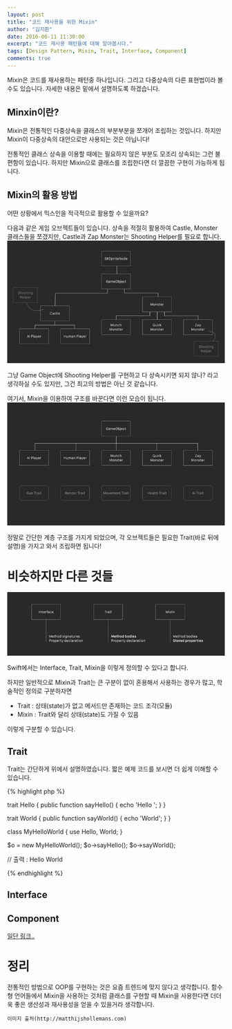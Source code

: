 ```yaml
---
layout: post
title: "코드 재사용을 위한 Mixin"
author: "김지환"
date: 2016-06-11 11:30:00
excerpt: "코드 재사용 패턴들에 대해 알아봅시다."
tags: [Design Pattern, Mixin, Trait, Interface, Component]
comments: true
---
```


Mixin은 코드를 재사용하는 패턴중 하나입니다. 그리고 다중상속의 다른 표현법이라 볼 수도 있습니다. 자세한 내용은 밑에서 설명하도록 하겠습니다.

## Minxin이란?
Mixin은 전통적인 다중상속을 클래스의 부분부분을 쪼개어 조립하는 것입니다. 하지만 Mixin이 다중상속의 대안으로만 사용되는 것은 아닙니다!

전통적인 클래스 상속을 이용할 때에는 필요하지 않은 부분도 모조리 상속되는 그런 불편함이 있습니다. 하지만 Mixin으로 클래스를 조립한다면 더 깔끔한 구현이 가능하게 됩니다.

## Mixin의 활용 방법
어떤 상황에서 믹스인을 적극적으로 활용할 수 있을까요?

다음과 같은 게임 오브젝트들이 있습니다. 상속을 적절히 활용하여 Castle, Monster 클래스들을 쪼갰지만, Castle과 Zap Monster는 Shooting Helper를 필요로 합니다. 
![](/assets/img/traitBefore.png)

그냥 Game Object에 Shooting Helper를 구현하고 다 상속시키면 되지 않나? 라고 생각하실 수도 있지만, 그건 최고의 방법은 아닌 것 같습니다.

여기서, Mixin을 이용하여 구조를 바꾼다면 이런 모습이 됩니다.
![](/assets/img/traitAfter.png)

정말로 간단한 계층 구조를 가지게 되었으며, 각 오브젝트들은 필요한 Trait(바로 뒤에 설명)을 가지고 와서 조립하면 됩니다!


# 비슷하지만 다른 것들
![](/assets/img/traitTerms.png)

Swift에서는 Interface, Trait, Mixin을 이렇게 정의할 수 있다고 합니다.

하지만 일반적으로 Mixin과 Trait는 큰 구분이 없이 혼용해서 사용하는 경우가 많고, 학술적인 정의로 구분하자면 
- Trait : 상태(state)가 없고 메서드만 존재하는 코드 조각(모듈)
- Mixin : Trait와 달리 상태(state)도 가질 수 있음

이렇게 구분할 수 있습니다.

## Trait
Trait는 간단하게 위에서 설명하였습니다. 짧은 예제 코드를 보시면 더 쉽게 이해할 수 있습니다.

{% highlight php %}

trait Hello {
    public function sayHello() {
        echo 'Hello ';
    }
}

trait World {
    public function sayWorld() {
        echo 'World';
    }
}

class MyHelloWorld {
    use Hello, World;
}

$o = new MyHelloWorld();
$o->sayHello();
$o->sayWorld();

// 출력 : Hello World

{% endhighlight %}


## Interface
## Component
[일단 링크..](http://gameprogrammingpatterns.com/component.html)



# 정리

전통적인 방법으로 OOP를 구현하는 것은 요즘 트렌드에 맞지 않다고 생각합니다. 함수형 언어들에서 Mixin을 사용하는 것처럼 클래스를 구현할 때 Mixin을 사용한다면 더더욱 좋은 생산성과 재사용성을 얻을 수 있을거라 생각합니다.



`이미지 출처(http://matthijshollemans.com)`
